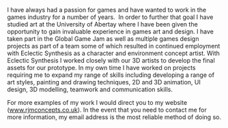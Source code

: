 I have always had a passion for games and have wanted to work in the games industry for a number of years.  
In order to further that goal I have studied art at the University of Abertay where I have been given the opportunity to gain invaluable experience in games art and design.
I have taken part in the Global Game Jam as well as multiple games design projects as part of a team some of which resulted in continued employment with Eclectic Synthesis as a character and environment concept artist.
With Eclectic Synthesis I worked closely with our 3D artists to develop the final assets for our prototype.
In my own time I have worked on projects requiring me to expand my range of skills including developing a range of art styles, painting and drawing techniques, 2D and 3D animation, UI design, 3D modelling, teamwork and communication skills.

For more examples of my work I would direct you to my website (www.rjmconcepts.co.uk).
In the event that you need to contact me for more information, my email address is the most reliable method of doing so.
